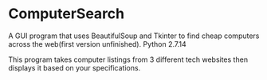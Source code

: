 # ComputerSearch
A GUI program that uses BeautifulSoup and Tkinter to find cheap computers across the web(first version unfinished).     Python 2.7.14

This program takes computer listings from 3 different tech websites then displays it based on your specifications.

